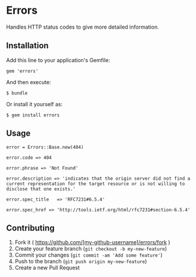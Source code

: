 # Errors

Handles HTTP status codes to give more detailed information.

## Installation

Add this line to your application's Gemfile:

    gem 'errors'

And then execute:

    $ bundle

Or install it yourself as:

    $ gem install errors

## Usage

``error = Errors::Base.new(404)``

``error.code
=> 404``

``error.phrase
=> 'Not Found' ``

``error.description
=> 'indicates that the origin server did not find a current representation for the target resource or is not willing to disclose that one exists.' ``

``error.spec_title  
=> 'RFC7231#6.5.4' ``

``error.spec_href
=> 'http://tools.ietf.org/html/rfc7231#section-6.5.4' ``

## Contributing

1. Fork it ( https://github.com/[my-github-username]/errors/fork )
2. Create your feature branch (`git checkout -b my-new-feature`)
3. Commit your changes (`git commit -am 'Add some feature'`)
4. Push to the branch (`git push origin my-new-feature`)
5. Create a new Pull Request
